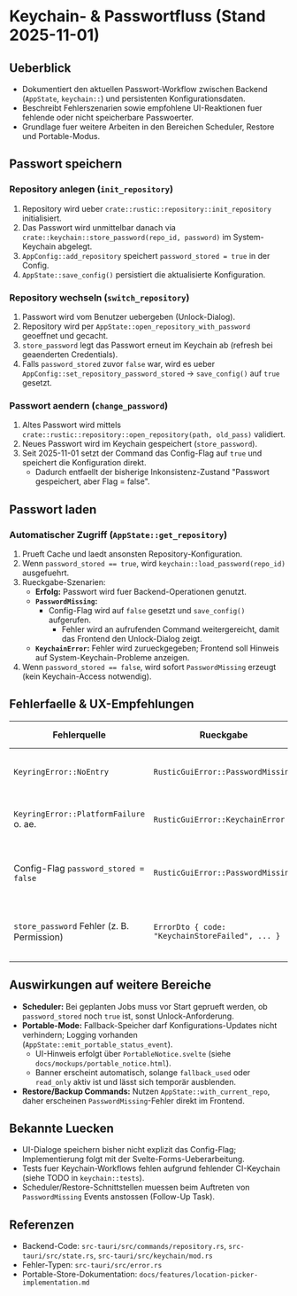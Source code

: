 # Keychain- & Passwortfluss (Stand 2025-11-01)

## Ueberblick

- Dokumentiert den aktuellen Passwort-Workflow zwischen Backend (`AppState`, `keychain::`) und persistenten Konfigurationsdaten.
- Beschreibt Fehlerszenarien sowie empfohlene UI-Reaktionen fuer fehlende oder nicht speicherbare Passwoerter.
- Grundlage fuer weitere Arbeiten in den Bereichen Scheduler, Restore und Portable-Modus.

## Passwort speichern

### Repository anlegen (`init_repository`)

1. Repository wird ueber `crate::rustic::repository::init_repository` initialisiert.
2. Das Passwort wird unmittelbar danach via `crate::keychain::store_password(repo_id, password)` im System-Keychain abgelegt.
3. `AppConfig::add_repository` speichert `password_stored = true` in der Config.
4. `AppState::save_config()` persistiert die aktualisierte Konfiguration.

### Repository wechseln (`switch_repository`)

1. Passwort wird vom Benutzer uebergeben (Unlock-Dialog).
2. Repository wird per `AppState::open_repository_with_password` geoeffnet und gecacht.
3. `store_password` legt das Passwort erneut im Keychain ab (refresh bei geaenderten Credentials).
4. Falls `password_stored` zuvor `false` war, wird es ueber `AppConfig::set_repository_password_stored` -> `save_config()` auf `true` gesetzt.

### Passwort aendern (`change_password`)

1. Altes Passwort wird mittels `crate::rustic::repository::open_repository(path, old_pass)` validiert.
2. Neues Passwort wird im Keychain gespeichert (`store_password`).
3. Seit 2025-11-01 setzt der Command das Config-Flag auf `true` und speichert die Konfiguration direkt.
   - Dadurch entfaellt der bisherige Inkonsistenz-Zustand "Passwort gespeichert, aber Flag = false".

## Passwort laden

### Automatischer Zugriff (`AppState::get_repository`)

1. Prueft Cache und laedt ansonsten Repository-Konfiguration.
2. Wenn `password_stored == true`, wird `keychain::load_password(repo_id)` ausgefuehrt.
3. Rueckgabe-Szenarien:
   - **Erfolg:** Passwort wird fuer Backend-Operationen genutzt.
   - **`PasswordMissing`:**
     - Config-Flag wird auf `false` gesetzt und `save_config()` aufgerufen.
       - Fehler wird an aufrufenden Command weitergereicht, damit das Frontend den Unlock-Dialog zeigt.
   - **`KeychainError`:** Fehler wird zurueckgegeben; Frontend soll Hinweis auf System-Keychain-Probleme anzeigen.
4. Wenn `password_stored == false`, wird sofort `PasswordMissing` erzeugt (kein Keychain-Access notwendig).

## Fehlerfaelle & UX-Empfehlungen

| Fehlerquelle                               | Rueckgabe                                       | Empfohlene UI-Reaktion                                                 |
| ------------------------------------------ | ----------------------------------------------- | ---------------------------------------------------------------------- |
| `KeyringError::NoEntry`                    | `RusticGuiError::PasswordMissing`               | Unlock-Dialog anzeigen, Hinweis auf erforderliche Eingabe              |
| `KeyringError::PlatformFailure` o. ae.     | `RusticGuiError::KeychainError`                 | Fehlerbanner mit Verweis auf System-Keychain/Protokoll                 |
| Config-Flag `password_stored = false`      | `RusticGuiError::PasswordMissing`               | Unlock-Dialog, ggf. Checkbox "Passwort speichern" vorausgewaehlt       |
| `store_password` Fehler (z. B. Permission) | `ErrorDto { code: "KeychainStoreFailed", ... }` | Warn-Toast: "Passwort konnte nicht gespeichert werden" + Debug-Details |

## Auswirkungen auf weitere Bereiche

- **Scheduler:** Bei geplanten Jobs muss vor Start geprueft werden, ob `password_stored` noch `true` ist, sonst Unlock-Anforderung.
- **Portable-Mode:** Fallback-Speicher darf Konfigurations-Updates nicht verhindern; Logging vorhanden (`AppState::emit_portable_status_event`).
  - UI-Hinweis erfolgt über `PortableNotice.svelte` (siehe `docs/mockups/portable_notice.html`).
  - Banner erscheint automatisch, solange `fallback_used` oder `read_only` aktiv ist und lässt sich temporär ausblenden.
- **Restore/Backup Commands:** Nutzen `AppState::with_current_repo`, daher erscheinen `PasswordMissing`-Fehler direkt im Frontend.

## Bekannte Luecken

- UI-Dialoge speichern bisher nicht explizit das Config-Flag; Implementierung folgt mit der Svelte-Forms-Ueberarbeitung.
- Tests fuer Keychain-Workflows fehlen aufgrund fehlender CI-Keychain (siehe TODO in `keychain::tests`).
- Scheduler/Restore-Schnittstellen muessen beim Auftreten von `PasswordMissing` Events anstossen (Follow-Up Task).

## Referenzen

- Backend-Code: `src-tauri/src/commands/repository.rs`, `src-tauri/src/state.rs`, `src-tauri/src/keychain/mod.rs`
- Fehler-Typen: `src-tauri/src/error.rs`
- Portable-Store-Dokumentation: `docs/features/location-picker-implementation.md`
